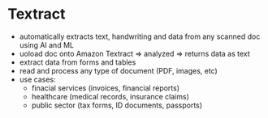 # Textract

* automatically extracts text, handwriting and data from any scanned doc using AI and ML
* uoload doc onto Amazon Textract => analyzed => returns data as text
* extract data from forms and tables
* read and process any type of document (PDF, images, etc)
* use cases:
  * finacial services (invoices, financial reports)
  * healthcare (medical records, insurance claims)
  * public sector (tax forms, ID documents, passports)
